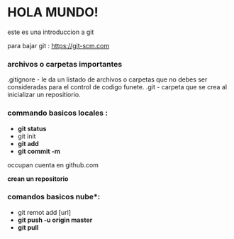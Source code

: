 # HOLA MUNDO!



este es una introduccion a git 

para bajar git : https://git-scm.com


### archivos o carpetas importantes 

.gitignore - le da un listado de archivos o carpetas que no debes ser consideradas para el control de codigo funete.
.git - carpeta que se crea al inicializar un  repositiorio.

### commando  basicos locales :

- **git status**
- git init
- **git add**
- **git commit -m**


occupan cuenta en github.com

**crean un repositorio**


### comandos basicos nube*:

- git remot add [url]
- **git push -u origin master**
- **git pull**

